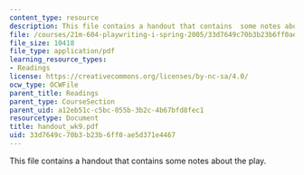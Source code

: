```yaml
---
content_type: resource
description: This file contains a handout that contains  some notes about the play.
file: /courses/21m-604-playwriting-i-spring-2005/33d7649c70b3b23b6ff0ae5d371e4467_handout_wk9.pdf
file_size: 10418
file_type: application/pdf
learning_resource_types:
- Readings
license: https://creativecommons.org/licenses/by-nc-sa/4.0/
ocw_type: OCWFile
parent_title: Readings
parent_type: CourseSection
parent_uid: a12eb51c-c5bc-055b-3b2c-4b67bfd8fec1
resourcetype: Document
title: handout_wk9.pdf
uid: 33d7649c-70b3-b23b-6ff0-ae5d371e4467
---
```

This file contains a handout that contains  some notes about the play.